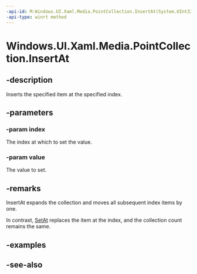 ```yaml
---
-api-id: M:Windows.UI.Xaml.Media.PointCollection.InsertAt(System.UInt32,Windows.Foundation.Point)
-api-type: winrt method
---
```


<!-- Method syntax
public void InsertAt(System.UInt32 index, Windows.Foundation.Point value)
-->

# Windows.UI.Xaml.Media.PointCollection.InsertAt

## -description
Inserts the specified item at the specified index.



## -parameters
### -param index
The index at which to set the value.

### -param value
The value to set.

## -remarks
InsertAt expands the collection and moves all subsequent index items by one.

In contrast, [SetAt](pointcollection_setat_1807637802.md) replaces the item at the index, and the collection count remains the same.

## -examples

## -see-also
